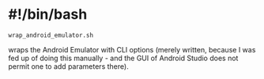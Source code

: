 # #!/bin/bash

    wrap_android_emulator.sh
wraps the Android Emulator with CLI options (merely written, because I was fed up of doing this manually - and the GUI of Android Studio does not permit one to add parameters there).
